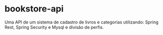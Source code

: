 # bookstore-api
Uma API de um sistema de cadastro de livros e categorias utilizando: Spring Rest, Spring Security e Mysql e divisão de perfis.
